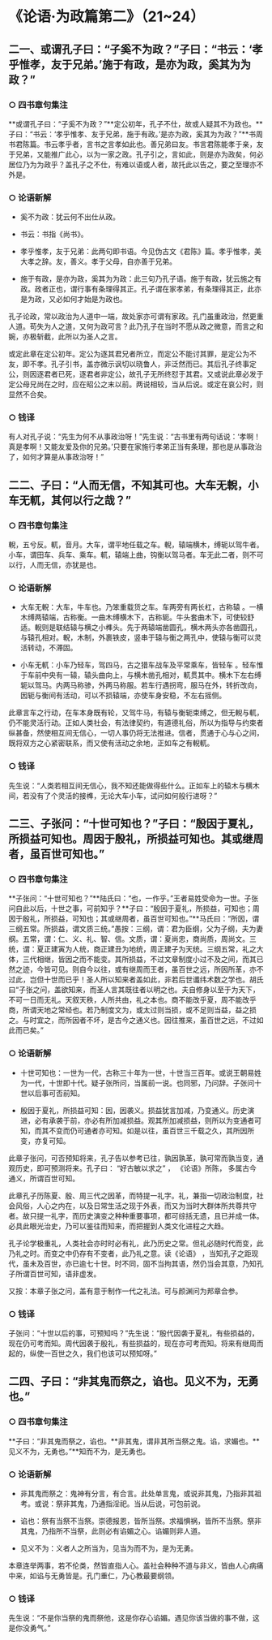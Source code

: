 # 《论语·为政篇第二》（21~24）

## 二一、或谓孔子曰：“子奚不为政？”子曰：“书云：‘孝乎惟孝，友于兄弟。’施于有政，是亦为政，奚其为为政？”

### ○ 四书章句集注

**或谓孔子曰：“子奚不为政？”**定公初年，孔子不仕，故或人疑其不为政也。**子曰：“书云：‘孝乎惟孝、友于兄弟，施于有政。’是亦为政，奚其为为政？”**书周书君陈篇。书云孝乎者，言书之言孝如此也。善兄弟曰友。书言君陈能孝于亲，友于兄弟，又能推广此心，以为一家之政。孔子引之，言如此，则是亦为政矣，何必居位乃为为政乎？盖孔子之不仕，有难以语或人者，故托此以告之，要之至理亦不外是。

### ○ 论语新解

* 奚不为政：犹云何不出仕从政。

* 书云：书指《尚书》。

* 孝乎惟孝，友于兄弟：此两句即书语。今见伪古文《君陈》篇。孝乎惟孝，美大孝之辞。友，善义。孝于父母，自亦善于兄弟。

* 施于有政，是亦为政，奚其为为政：此三句乃孔子语。施于有政，犹云施之有政。政者正也，谓行事有条理得其正。孔子谓在家孝弟，有条理得其正，此亦是为政，又必如何才始是为政也。

孔子论政，常以政治为人道中一端，故处家亦可谓有家政。孔门虽重政治，然更重人道。苟失为人之道，又何为政可言？此乃孔子在当时不愿从政之微意，而言之和婉，亦极斩截，此所以为圣人之言。

或定此章在定公初年。定公为逐其君兄者所立，而定公不能讨其罪，是定公为不友，即不孝。孔子引书，盖亦微示讽切以晓鲁人，非泛然而已。其后孔子终事定公，则因逐君者已死，逐君者非定公，故孔子无所终怼于其君。又或说此章必发于定公母兄尚在之时，应在昭公之末以前。两说相较，当从后说。或定在哀公时，则显然不合矣。

### ○ 钱译

有人对孔子说：“先生为何不从事政治呀！”先生说：“古书里有两句话说：‘孝啊！真是孝啊！又能友爱及你的兄弟。’只要在家施行孝弟正当有条理，那也是从事政治了，如何才算是从事政治呀！”

## 二二、子曰：“人而无信，不知其可也。大车无輗，小车无軏，其何以行之哉？”

### ○ 四书章句集注

輗，五兮反。軏，音月。大车，谓平地任载之车。輗，辕端横木，缚轭以驾牛者。小车，谓田车、兵车、乘车。軏，辕端上曲，钩衡以驾马者。车无此二者，则不可以行，人而无信，亦犹是也。

### ○ 论语新解

* 大车无輗：大车，牛车也。乃笨重载货之车。车两旁有两长杠，古称辕 。一横木缚两辕端，古称衡。一曲木缚横木下，古称轭。牛头套曲木下，可使较舒适。輗则是联结辕与横之小榫头。先于两辕端凿圆孔，横木两头亦各凿圆孔，与辕孔相对。輗，木制，外裹铁皮，竖串于辕与衡之两孔中，使辕与衡可以灵活转动，不滞固。

* 小车无軏：小车乃轻车，驾四马，古之猎车战车及平常乘车，皆轻车 。轻车惟于车前中央有一辕，辕头曲向上，与横木凿孔相对，軏贯其中。横木下左右缚轭以驾马。内两马称骖，外两马称服。若车行遇拐弯，服马在外，转折改向，因轭与衡间有活动，可以不损辕端，亦使车身安稳，不左右摇侧。

此章言车之行动，在车本身既有轮，又驾牛马，有辕与衡轭束缚之，但无輗与軏，仍不能灵活行动。正如人类社会，有法律契约，有道德礼俗，所以为指导与约束者纵甚备，然使相互间无信心，一切人事仍将无法推进。信者，贯通于心与心之间，既将双方之心紧密联系，而又使有活动之余地，正如车之有輗軏。

### ○ 钱译

先生说：“人类若相互间无信心，我不知还能做得些什么。正如车上的辕木与横木间，若没有了个灵活的接榫，无论大车小车，试问如何般行进呀？”

## 二三、子张问：“十世可知也？”子曰：“殷因于夏礼，所损益可知也。周因于殷礼，所损益可知也。其或继周者，虽百世可知也。”

### ○ 四书章句集注

**子张问：“十世可知也？”**陆氏曰：“也，一作乎。”王者易姓受命为一世。子张问自此以后，十世之事，可前知乎？**子曰：“殷因于夏礼，所损益，可知也；周因于殷礼，所损益，可知也；其或继周者，虽百世可知也。”**马氏曰：“所因，谓三纲五常。所损益，谓文质三统。”愚按：三纲，谓：君为臣纲，父为子纲，夫为妻纲。五常，谓：仁、义、礼、智、信。文质，谓：夏尚忠，商尚质，周尚文。三统，谓：夏正建寅为人统，商正建丑为地统，周正建子为天统。三纲五常，礼之大体，三代相继，皆因之而不能变。其所损益，不过文章制度小过不及之间，而其已然之迹，今皆可见。则自今以往，或有继周而王者，虽百世之远，所因所革，亦不过此，岂但十世而已乎！圣人所以知来者盖如此，非若后世谶纬术数之学也。胡氏曰“子张之问，盖欲知来，而圣人言其既往者以明之也。夫自修身以至于为天下，不可一日而无礼。天叙天秩，人所共由，礼之本也。商不能改乎夏，周不能改乎商，所谓天地之常经也。若乃制度文为，或太过则当损，或不足则当益，益之损之。与时宜之，而所因者不坏，是古今之通义也。因往推来，虽百世之远，不过如此而已矣。”

### ○ 论语新解

* 十世可知也：一世为一代，古称三十年为一世，十世当三百年。或说王朝易姓为一代，十世即十代。疑子张所问，当属前一说。也同邪，乃问辞。子张问十世以后事可否前知。

* 殷因于夏礼，所损益可知：因，因袭义。损益犹言加减，乃变通义。历史演进，必有承袭于前，亦必有所加减损益。观其所加减损益，则所以为变通者可知，而其不变而仍可通者亦可知。如是以往，虽百世三千载之久，其所因所变，亦复可知。

此章子张问，可否预知将来，孔子告以参考已往，孰因孰革，孰可常而孰当变，通观历史，即可预测将来。孔子曰： “好古敏以求之” ， 《论语》所陈， 多属古今通义，所谓百世可知。

此章孔子历陈夏、殷、周三代之因革，而特提一礼字。礼，兼指一切政治制度，社会风俗，人心之内在，以及日常生活之现于外表，而又为当时大群体所共尊共守者。故只提一礼字，而历史演变之种种重要事项，都可综括无遗，且已并成一体。必具此眼光治史，乃可以鉴往而知来，而把握到人类文化进程之大趋。

孔子论学极重礼，人类社会亦时时必有礼，此乃历史之常。但礼必随时代而变，此乃礼之时。而变之中仍存有不变者，此乃礼之意。读《论语》 ，当知孔子之距现代，虽未及百世，亦已逾七十世。时不同，固不当拘其语，然仍当会其意，乃知孔子所谓百世可知，语非虚发。

又按：本章子张之问，盖有意于制作一代之礼法。可与颜渊问为邦章合参。

### ○ 钱译

子张问：“十世以后的事，可预知吗？”先生说：“殷代因袭于夏礼，有些损益的，现在仍可考而知。周代因袭于殷礼，有些损益的，现在亦可考而知。将来有继周而起的，纵使一百世之久，我们也该可以预知呀。”

## 二四、子曰：“非其鬼而祭之，谄也。见义不为，无勇也。”

### ○ 四书章句集注

**子曰：“非其鬼而祭之，谄也。**非其鬼，谓非其所当祭之鬼。谄，求媚也。**见义不为，无勇也。”**知而不为，是无勇也。

### ○ 论语新解

* 非其鬼而祭之：鬼神有分言，有合言。此处单言鬼，或说非其鬼，乃指非其祖考。或说：祭非其鬼，乃通指淫祀。当从后说，可包前说。

* 谄也：祭有当祭不当祭。崇德报恩，皆所当祭。求福惧祸，皆所不当祭。祭非其鬼，乃指所不当祭，此则必有谄媚之心。谄媚则非人道。

* 见义不为：义者人之所当为，见当为而不为，是为无勇。

本章连举两事，若不伦类，然皆直指人心。盖社会种种不道与非义，皆由人心病痛中来，如谄与无勇皆是。孔门重仁，乃心教最要纲领。

### ○ 钱译

先生说：“不是你当祭的鬼而祭他，这是你存心谄媚。遇见你该当做的事不做，这是你没勇气。”
